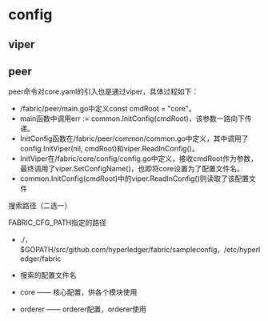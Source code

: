 # config

## viper

## peer

peer命令对core.yaml的引入也是通过viper，具体过程如下：

* /fabric/peer/main.go中定义const cmdRoot = "core"。
* main函数中调用err := common.InitConfig(cmdRoot)，该参数一路向下传递。
* InitConfig函数在/fabric/peer/common/common.go中定义，其中调用了config.InitViper(nil, cmdRoot)和viper.ReadInConfig()。
* InitViper在/fabric/core/config/config.go中定义，接收cmdRoot作为参数，最终调用了viper.SetConfigName()，也即将core设置为了配置文件名。
* common.InitConfig(cmdRoot)中的viper.ReadInConfig()则读取了该配置文件


搜索路径（二选一）

FABRIC_CFG_PATH指定的路径
* ./，$GOPATH/src/github.com/hyperledger/fabric/sampleconfig，/etc/hyperledger/fabric
* 搜索的配置文件名

* core —— 核心配置，供各个模块使用
* orderer —— orderer配置，orderer使用
